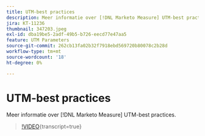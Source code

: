 ```yaml
---
title: UTM-best practices
description: Meer informatie over [!DNL Marketo Measure] UTM-best practices.
jira: KT-11236
thumbnail: 347203.jpeg
exl-id: dba19be5-2adf-49b5-b726-eecd77e47aa5
feature: UTM Parameters
source-git-commit: 262cb13fa02b32f7918ebd569720b80078c2b28d
workflow-type: tm+mt
source-wordcount: '18'
ht-degree: 0%

---
```


# UTM-best practices

Meer informatie over [!DNL Marketo Measure] UTM-best practices.

>[!VIDEO](https://video.tv.adobe.com/v/347203/?learn=on){transcript=true}
